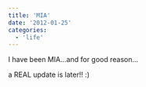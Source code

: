 ```yaml
---
title: 'MIA'
date: '2012-01-25'
categories:
  - 'life'
---
```


I have been MIA...and for good reason...

a REAL update is later!! :)
